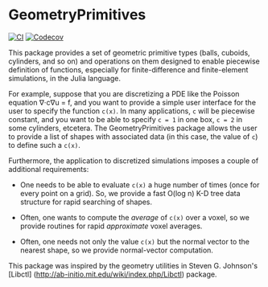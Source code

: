 # GeometryPrimitives

[![CI](https://github.com/stevengj/GeometryPrimitives.jl/workflows/CI/badge.svg)](https://github.com/stevengj/GeometryPrimitives.jl/actions)
[![Codecov](http://codecov.io/github/stevengj/GeometryPrimitives.jl/coverage.svg?branch=master)](http://codecov.io/github/stevengj/GeometryPrimitives.jl?branch=master)

This package provides a set of geometric primitive types (balls, cuboids, cylinders, and
so on) and operations on them designed to enable piecewise definition of functions,
especially for finite-difference and finite-element simulations, in the Julia language.

For example, suppose that you are discretizing a PDE like the Poisson equation ∇⋅c∇u = f,
and you want to provide a simple user interface for the user to specify the function `c(x)`.
In many applications, `c` will be piecewise constant, and you want to be able to specify
`c = 1` in one box, `c = 2` in some cylinders, etcetera.   The GeometryPrimitives package
allows the user to provide a list of shapes with associated data (in this case, the value of
`c`) to define such a `c(x)`.

Furthermore, the application to discretized simulations imposes a couple of additional
requirements:

* One needs to be able to evaluate `c(x)` a huge number of times (once for every point on a
grid).  So, we provide a fast O(log n) K-D tree data structure for rapid searching of shapes.

* Often, one wants to compute the *average* of `c(x)` over a voxel, so we provide routines
for rapid *approximate* voxel averages.

* Often, one needs not only the value `c(x)` but the normal vector to the nearest shape, so
we provide normal-vector computation.

This package was inspired by the geometry utilities in Steven G. Johnson's [Libctl]
(http://ab-initio.mit.edu/wiki/index.php/Libctl) package.
